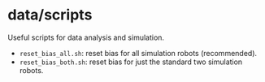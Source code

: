 # data/scripts

Useful scripts for data analysis and simulation.

- `reset_bias_all.sh`: reset bias for all simulation robots (recommended).
- `reset_bias_both.sh`: reset bias for just the standard two simulation robots.
